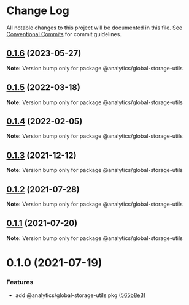 # Change Log

All notable changes to this project will be documented in this file.
See [Conventional Commits](https://conventionalcommits.org) for commit guidelines.

## [0.1.6](https://github.com/DavidWells/analytics/tree/master/packages/analytics-util-global-storage/compare/@analytics/global-storage-utils@0.1.5...@analytics/global-storage-utils@0.1.6) (2023-05-27)

**Note:** Version bump only for package @analytics/global-storage-utils





## [0.1.5](https://github.com/DavidWells/analytics/tree/master/packages/analytics-util-global-storage/compare/@analytics/global-storage-utils@0.1.4...@analytics/global-storage-utils@0.1.5) (2022-03-18)

**Note:** Version bump only for package @analytics/global-storage-utils





## [0.1.4](https://github.com/DavidWells/analytics/tree/master/packages/analytics-util-global-storage/compare/@analytics/global-storage-utils@0.1.3...@analytics/global-storage-utils@0.1.4) (2022-02-05)

**Note:** Version bump only for package @analytics/global-storage-utils





## [0.1.3](https://github.com/DavidWells/analytics/tree/master/packages/analytics-util-global-storage/compare/@analytics/global-storage-utils@0.1.2...@analytics/global-storage-utils@0.1.3) (2021-12-12)

**Note:** Version bump only for package @analytics/global-storage-utils





## [0.1.2](https://github.com/DavidWells/analytics/tree/master/packages/analytics-util-global-storage/compare/@analytics/global-storage-utils@0.1.1...@analytics/global-storage-utils@0.1.2) (2021-07-28)

**Note:** Version bump only for package @analytics/global-storage-utils





## [0.1.1](https://github.com/DavidWells/analytics/tree/master/packages/analytics-util-global-storage/compare/@analytics/global-storage-utils@0.1.0...@analytics/global-storage-utils@0.1.1) (2021-07-20)

**Note:** Version bump only for package @analytics/global-storage-utils





# 0.1.0 (2021-07-19)


### Features

* add @analytics/global-storage-utils pkg ([565b8e3](https://github.com/DavidWells/analytics/tree/master/packages/analytics-util-global-storage/commit/565b8e3))

